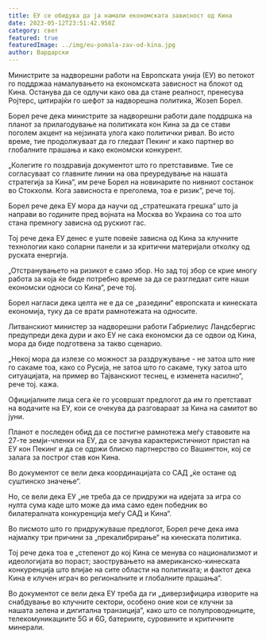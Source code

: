 ```yaml
---
title: ЕУ се обидува да ја намали економската зависност од Кина
date: 2023-05-12T23:51:42.958Z
category: свет
featured: true
featuredImage: ../img/eu-pomala-zav-od-kina.jpg
author: Вардарски
---
```

Министрите за надворешни работи на Европската унија (ЕУ) во петокот го поддржаа намалувањето на економската зависност на блокот од Кина. Останува да се одлучи како ова да стане реалност, пренесува Ројтерс, цитирајќи го шефот за надворешна политика, Жозеп Борел.

Борел рече дека министрите за надворешни работи дале поддршка на планот за прилагодување на политиката кон Кина за да се стави поголем акцент на нејзината улога како политички ривал. Во исто време, тие продолжуваат да го гледаат Пекинг и како партнер во глобалните прашања и како економски конкурент.

„Колегите го поздравија документот што го претставивме. Тие се согласуваат со главните линии на ова преуредување на нашата стратегија за Кина“, им рече Борел на новинарите по нивниот состанок во Стокхолм. Кога зависноста е преголема, тоа е ризик“, рече тој.

Борел рече дека ЕУ мора да научи од „стратешката грешка“ што ја направи во годините пред војната на Москва во Украина со тоа што стана премногу зависна од рускиот гас.

Тој рече дека ЕУ денес е уште повеќе зависна од Кина за клучните технологии како соларни панели и за критични материјали отколку од руската енергија.

„Отстранувањето на ризикот е само збор. Но зад тој збор се крие многу работа за која ќе биде потребно време за да се разгледаат сите наши економски односи со Кина“, рече тој.

Борел нагласи дека целта не е да се „разедини“ европската и кинеската економија, туку да се врати рамнотежата на односите.

Литванскиот министер за надворешни работи Габриелиус Ландсбергис предупреди дека дури и ако ЕУ не сака економски да се одвои од Кина, мора да биде подготвена за такво сценарио.

„Некој мора да излезе со можност за раздружување - не затоа што ние го сакаме тоа, како со Русија, не затоа што го сакаме, туку затоа што ситуацијата, на пример во Тајванскиот теснец, е изменета насилно“, рече тој. кажа.

Официјалните лица сега ќе го усовршат предлогот да им го претстават на водачите на ЕУ, кои се очекува да разговараат за Кина на самитот во јуни.

Планот е последен обид да се постигне рамнотежа меѓу ставовите на 27-те земји-членки на ЕУ, да се зачува карактеристичниот пристап на ЕУ кон Пекинг и да се одржи блиско партнерство со Вашингтон, кој се залага за построг став кон Кина.

Во документот се вели дека координацијата со САД „ќе остане од суштинско значење“.

Но, се вели дека ЕУ „не треба да се придружи на идејата за игра со нулта сума каде што може да има само еден победник во билатералната конкуренција меѓу САД и Кина“.

Во писмото што го придружуваше предлогот, Борел рече дека има најмалку три причини за „прекалибрирање“ на кинеската политика.

Тој рече дека тоа е „степенот до кој Кина се менува со национализмот и идеологијата во пораст; заострувањето на американско-кинеската конкуренција што влијае на сите области на политиката; и фактот дека Кина е клучен играч во регионалните и глобалните прашања“.

Во документот се вели дека ЕУ треба да ги „диверзифицира изворите на снабдување во клучните сектори, особено оние кои се клучни за нашата зелена и дигитална транзиција“, како што се полупроводниците, телекомуникациите 5G и 6G, батериите, суровините и критичните минерали.